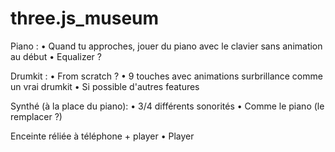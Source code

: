 # three.js_museum

Piano :
    • Quand tu approches, jouer du piano avec le clavier sans animation au début
    • Equalizer ?

Drumkit :
    • From scratch ?
    • 9 touches avec animations surbrillance comme un vrai drumkit
    • Si possible d'autres features

Synthé (à la place du piano):
    • 3/4 différents sonorités
    • Comme le piano (le remplacer ?)

Enceinte réliée à téléphone + player
    • Player

